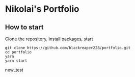 # Nikolai's Portfolio

## How to start

Clone the repository, install packages, start

```
git clone https://github.com/blackreaper228/portfolio.git
cd portfolio
yarn
yarn start
```
new_test